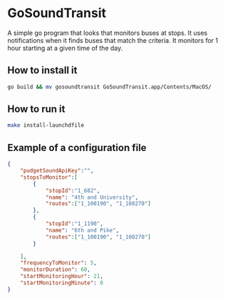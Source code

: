 # GoSoundTransit
A simple go program that looks that monitors buses at stops. It uses notifications when it finds buses that match the criteria. It monitors for 1 hour starting at a given time of the day.

## How to install it

```bash 
go build && mv gosoundtransit GoSoundTransit.app/Contents/MacOS/
```

## How to run it
```bash
make install-launchdfile
```
## Example of a configuration file
```json
{
    "pudgetSoundApiKey":"",
    "stopsToMonitor":[
        {
            "stopId":"1_682",
            "name": "4th and University",
            "routes":["1_100190", "1_100270"]
        },
        {
            "stopId":"1_1190",
            "name": "6th and Pike",
            "routes":["1_100190", "1_100270"]
        }

    ],
    "frequencyToMonitor": 5,
    "monitorDuration": 60,
    "startMonitoringHour": 21,
    "startMonitoringMinute": 0
}
```




